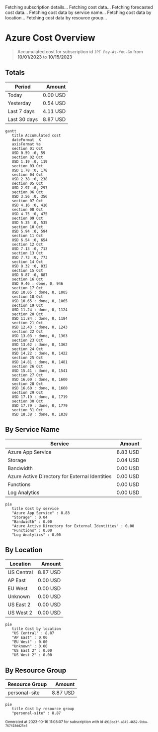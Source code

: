 Fetching subscription details...
Fetching cost data...
Fetching forecasted cost data...
Fetching cost data by service name...
Fetching cost data by location...
Fetching cost data by resource group...
# Azure Cost Overview

> Accumulated cost for subscription id `JPF Pay-As-You-Go` from **10/01/2023** to **10/15/2023**

## Totals

|Period|Amount|
|---|---:|
|Today|0.00 USD|
|Yesterday|0.54 USD|
|Last 7 days|4.11 USD|
|Last 30 days|8.87 USD|

```mermaid
gantt
   title Accumulated cost
   dateFormat  X
   axisFormat %s
   section 01 Oct
   USD 0.59 :0, 59
   section 02 Oct
   USD 1.19 :0, 119
   section 03 Oct
   USD 1.78 :0, 178
   section 04 Oct
   USD 2.38 :0, 238
   section 05 Oct
   USD 2.97 :0, 297
   section 06 Oct
   USD 3.56 :0, 356
   section 07 Oct
   USD 4.16 :0, 416
   section 08 Oct
   USD 4.75 :0, 475
   section 09 Oct
   USD 5.35 :0, 535
   section 10 Oct
   USD 5.94 :0, 594
   section 11 Oct
   USD 6.54 :0, 654
   section 12 Oct
   USD 7.13 :0, 713
   section 13 Oct
   USD 7.73 :0, 773
   section 14 Oct
   USD 8.32 :0, 832
   section 15 Oct
   USD 8.87 :0, 887
   section 16 Oct
   USD 9.46 : done, 0, 946
   section 17 Oct
   USD 10.05 : done, 0, 1005
   section 18 Oct
   USD 10.65 : done, 0, 1065
   section 19 Oct
   USD 11.24 : done, 0, 1124
   section 20 Oct
   USD 11.84 : done, 0, 1184
   section 21 Oct
   USD 12.43 : done, 0, 1243
   section 22 Oct
   USD 13.03 : done, 0, 1303
   section 23 Oct
   USD 13.62 : done, 0, 1362
   section 24 Oct
   USD 14.22 : done, 0, 1422
   section 25 Oct
   USD 14.81 : done, 0, 1481
   section 26 Oct
   USD 15.41 : done, 0, 1541
   section 27 Oct
   USD 16.00 : done, 0, 1600
   section 28 Oct
   USD 16.60 : done, 0, 1660
   section 29 Oct
   USD 17.19 : done, 0, 1719
   section 30 Oct
   USD 17.79 : done, 0, 1779
   section 31 Oct
   USD 18.38 : done, 0, 1838
```

## By Service Name

|Service|Amount|
|---|---:|
|Azure App Service|8.83 USD|
|Storage|0.04 USD|
|Bandwidth|0.00 USD|
|Azure Active Directory for External Identities|0.00 USD|
|Functions|0.00 USD|
|Log Analytics|0.00 USD|

```mermaid
pie
   title Cost by service
   "Azure App Service" : 8.83
   "Storage" : 0.04
   "Bandwidth" : 0.00
   "Azure Active Directory for External Identities" : 0.00
   "Functions" : 0.00
   "Log Analytics" : 0.00
```

## By Location

|Location|Amount|
|---|---:|
|US Central|8.87 USD|
|AP East|0.00 USD|
|EU West|0.00 USD|
|Unknown|0.00 USD|
|US East 2|0.00 USD|
|US West 2|0.00 USD|

```mermaid
pie
   title Cost by location
   "US Central" : 8.87
   "AP East" : 0.00
   "EU West" : 0.00
   "Unknown" : 0.00
   "US East 2" : 0.00
   "US West 2" : 0.00
```

## By Resource Group

|Resource Group|Amount|
|---|---:|
|personal-site|8.87 USD|

```mermaid
pie
   title Cost by resource group
   "personal-site" : 8.87
```

<sup>Generated at 2023-10-16 11:08:07 for subscription with id `4913be3f-a345-4652-9bba-767418dd25e3`</sup>
